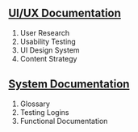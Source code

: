 
## [UI/UX Documentation](./UX-Documentation.md)
1. User Research
2. Usability Testing
3. UI Design System  
4. Content Strategy

## [System Documentation](./system-documentation.md)
1. Glossary
2. Testing Logins
3. Functional Documentation
